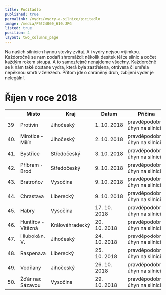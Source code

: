```yaml
---
title: Počítadlo
published: true
permalink: /vydra/vydry-a-silnice/pocitadlo
image: /media/P5224060_610.JPG
listed: true
position: 4
layout: two_columns_page
---
```

Na našich silnicích hynou stovky zvířat. A i vydry nejsou výjimkou.
Každoročně se nám podaří shromáždit několik desítek těl ze silnic
a počet každým rokem stoupá. A to samozřejmě nenajdeme
všechny. Každoročně se k nám také dostane vydra, která byla zastřelena,
otrávena či umřela nepěknou smrtí v železech. Přitom jde o chráněný
druh, zabíjení vyder je nelegální.

# Říjen v roce 2018

|     | Místo              | Kraj            | Datum        | Příčina                       |
| --- | ------------------ | --------------- | ------------ | ----------------------------- |
| 39  | Protivín           | Jihočeský       | 1. 10. 2018  | pravděpodobně úhyn na silnici |
| 40. | Mirotice - Milín   | Jihočeský       | 2. 10. 2018  | pravděpodobně úhyn na silnici |
| 41. | Bystřice           | Středočeský     | 3. 10. 2018  | pravděpodobně úhyn na silnici |
| 42. | Příbram - Brod     | Středočeský     | 9. 10. 2018  | pravděpodobně úhyn na silnici |
| 43. | Bratroňov          | Vysočina        | 9. 10. 2018  | pravděpodobně úhyn na silnici |
| 44. | Chrastava          | Liberecký       | 9. 10. 2018  | pravděpodobně úhyn na silnici |
| 45. | Habry              | Vysočina        | 17. 10. 2018 | pravděpodobně úhyn na silnici |
| 46. | Huntířov - Vítězná | Královéhradecký | 20. 10. 2018 | pravděpodobně úhyn na silnici |
| 47. | Hluboká n. V.      | Jihočeský       | 24. 10. 2018 | pravděpodobně úhyn na silnici |
| 48. | Raspenava          | Liberecký       | 25. 10. 2018 | pravděpodobně úhyn na silnici |
| 49. | Vodňany            | Jihočeský       | 26. 10. 2018 | pravděpodobně úhyn na silnici |
| 50. | Žďár nad Sázavou   | Vysočina        | 29. 10. 2018 | pravděpodobně úhyn na silnici |
